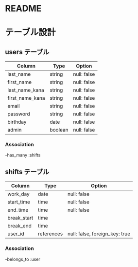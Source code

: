 # README




# テーブル設計

## users テーブル
| Column             | Type    | Option      |
| ------------------ | ------- | ----------- |
| last_name          | string  | null: false |
| first_name         | string  | null: false |
| last_name_kana     | string  | null: false |
| first_name_kana    | string  | null: false |
| email              | string  | null: false |
| password           | string  | null: false |
| birthday           | date    | null: false |
| admin              | boolean | null: false |

### Association

-has_many :shifts

## shifts テーブル
| Column        | Type       | Option                         |
| ------------- | ---------- | ------------------------------ |
| work_day      | date       | null: false                    |
| start_time    | time       | null: false                    |
| end_time      | time       | null: false                    |
| break_start   | time       |                                |
| break_end     | time       |                                |
| user_id       | references | null: false, foreign_key: true |

### Association

-belongs_to :user

